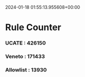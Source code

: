 2024-01-18 01:55:13.955608+00:00
# Rule Counter 
 ### UCATE : 426150

 ### Veneto : 171433

 ### Allowlist : 13930
